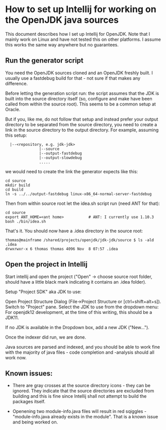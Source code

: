 # How to set up Intellij for working on the OpenJDK java sources

This document describes how I set up Intellij for OpenJDK. Note that I mainly work on Linux and have not tested this on other platforms. I assume this works the same way anywhere but no guarantees.

## Run the generator script

You need the OpenJDK sources cloned and an OpenJDK freshly built. I usually use a fastdebug build for that - not sure if that makes any difference.

Before letting the generation script run: the script assumes that the JDK is built into the source directory itself (so, configure and make have been called from within the source root). This seems to be a common setup at Oracle.

But if you, like me, do not follow that setup and instead prefer your output directory to be separated from the source directory, you need to create a link in the source directory to the output directory. For example, assuming this setup:

```
  |--<repository, e.g. jdk-jdk>
               |--source
               |--output-fastdebug
               |--output-slowdebug
               .....
```
we would need to create the link the generator expects like this:
```
cd source
mkdir build
cd build
ln -s ../../output-fastdebug linux-x86_64-normal-server-fastdebug
```
Then from within source root let the idea.sh script run (need ANT for that):
```
cd source
export ANT_HOME=<ant home>           # ANT: I currently use 1.10.3
bash ./bin/idea.sh 
```
That's it. You should now have a .idea directory in the source root:
```
thomas@mainframe /shared/projects/openjdk/jdk-jdk/source $ ls -ald .idea
drwxrwxr-x 6 thomas thomas 4096 Nov  8 07:57 .idea
```

## Open the project in Intellij

Start intellij and open the project ("Open" -> choose source root folder, should have a little black mark indicating it contains an .idea folder).

Setup "Project SDK" aka JDK to use: 

Open Project Structure Dialog (File->Project Structure or [ctrl+shift+alt+s]). Switch to "Project" pane. Select the JDK to use from the dropdown menu: For openjdk12 development, at the time of this writing, this should be a JDK11.

If no JDK is available in the Dropdown box, add a new JDK ("New...").

Once the indexer did run, we are done. 

Java sources are parsed and indexed, and you should be able to work fine with the majority of java files - code completion and -analysis should all work now.

## Known issues:

- There are gray crosses at the source directory icons - they can be ignored. They indicate that the source directories are excluded from building and this is fine since Intellij shall not attempt to build the packages itself.

- Openening two module-info.java files will result in red sqiggles - "module-info.java already exists in the module". That is a known issue and being worked on.

